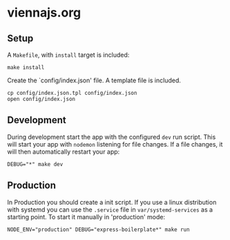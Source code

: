 viennajs.org
============

## Setup

A `Makefile`, with `install` target is included:

```shell
make install
```

Create the `config/index.json' file. A template file is included.
```shell
cp config/index.json.tpl config/index.json
open config/index.json
```


## Development

During development start the app with the configured `dev` run script. This will start your app with `nodemon` listening for file changes. If a file changes, it will then automatically restart your app:
```shell
DEBUG="*" make dev
```

## Production

In Production you should create a init script. If you use a linux distribution with systemd you can use the `.service` file in `var/systemd-services` as a starting point. To start it manually in 'production' mode:

```shell
NODE_ENV="production" DEBUG="express-boilerplate*" make run
```
